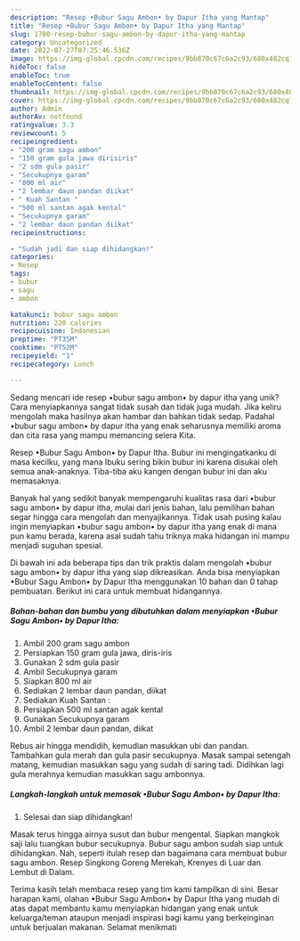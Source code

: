 ```yaml
---
description: "Resep •Bubur Sagu Ambon• by Dapur Itha yang Mantap"
title: "Resep •Bubur Sagu Ambon• by Dapur Itha yang Mantap"
slug: 1700-resep-bubur-sagu-ambon-by-dapur-itha-yang-mantap
category: Uncategorized
date: 2022-07-27T07:25:46.536Z
image: https://img-global.cpcdn.com/recipes/9bb870c67c6a2c93/680x482cq70/bubur-sagu-ambon-by-dapur-itha-foto-resep-utama.jpg
hideToc: false
enableToc: true
enableTocContent: false
thumbnail: https://img-global.cpcdn.com/recipes/9bb870c67c6a2c93/680x482cq70/bubur-sagu-ambon-by-dapur-itha-foto-resep-utama.jpg
cover: https://img-global.cpcdn.com/recipes/9bb870c67c6a2c93/680x482cq70/bubur-sagu-ambon-by-dapur-itha-foto-resep-utama.jpg
author: Admin
authorAv: notfound
ratingvalue: 3.3
reviewcount: 5
recipeingredient:
- "200 gram sagu ambon"
- "150 gram gula jawa dirisiris"
- "2 sdm gula pasir"
- "Secukupnya garam"
- "800 ml air"
- "2 lembar daun pandan diikat"
- " Kuah Santan "
- "500 ml santan agak kental"
- "Secukupnya garam"
- "2 lembar daun pandan diikat"
recipeinstructions:

- "Sudah jadi dan siap dihidangkan!"
categories:
- Resep
tags:
- bubur
- sagu
- ambon

katakunci: bubur sagu ambon 
nutrition: 220 calories
recipecuisine: Indonesian
preptime: "PT35M"
cooktime: "PT52M"
recipeyield: "1"
recipecategory: Lunch

---
```





Sedang mencari ide resep •bubur sagu ambon• by dapur itha yang unik? Cara menyiapkannya sangat tidak susah dan tidak juga mudah. Jika keliru mengolah maka hasilnya akan hambar dan bahkan tidak sedap. Padahal •bubur sagu ambon• by dapur itha yang enak seharusnya memiliki aroma dan cita rasa yang mampu memancing selera Kita.





Resep •Bubur Sagu Ambon• by Dapur Itha. Bubur ini mengingatkanku di masa kecilku, yang mana Ibuku sering bikin bubur ini karena disukai oleh semua anak-anaknya. Tiba-tiba aku kangen dengan bubur ini dan aku memasaknya.

Banyak hal yang sedikit banyak mempengaruhi kualitas rasa dari •bubur sagu ambon• by dapur itha, mulai dari jenis bahan, lalu pemilihan bahan segar hingga cara mengolah dan menyajikannya. Tidak usah pusing kalau ingin menyiapkan •bubur sagu ambon• by dapur itha yang enak di mana pun kamu berada, karena asal sudah tahu triknya maka hidangan ini mampu menjadi suguhan spesial.






Di bawah ini ada beberapa tips dan trik praktis dalam mengolah •bubur sagu ambon• by dapur itha yang siap dikreasikan. Anda bisa menyiapkan •Bubur Sagu Ambon• by Dapur Itha menggunakan 10 bahan dan 0 tahap pembuatan. Berikut ini cara untuk membuat hidangannya.

<!--inarticleads1-->

##### Bahan-bahan dan bumbu yang dibutuhkan dalam menyiapkan •Bubur Sagu Ambon• by Dapur Itha:

1. Ambil 200 gram sagu ambon
1. Persiapkan 150 gram gula jawa, diris-iris
1. Gunakan 2 sdm gula pasir
1. Ambil Secukupnya garam
1. Siapkan 800 ml air
1. Sediakan 2 lembar daun pandan, diikat
1. Sediakan  Kuah Santan :
1. Persiapkan 500 ml santan agak kental
1. Gunakan Secukupnya garam
1. Ambil 2 lembar daun pandan, diikat


Rebus air hingga mendidih, kemudian masukkan ubi dan pandan. Tambahkan gula merah dan gula pasir secukupnya. Masak sampai setengah matang, kemudian masukkan sagu yang sudah di saring tadi. Didihkan lagi gula merahnya kemudian masukkan sagu ambonnya. 

<!--inarticleads2-->

##### Langkah-langkah untuk memasak •Bubur Sagu Ambon• by Dapur Itha:


1. Selesai dan siap dihidangkan!

Masak terus hingga airnya susut dan bubur mengental. Siapkan mangkok saji lalu tuangkan bubur secukupnya. Bubur sagu ambon sudah siap untuk dihidangkan. Nah, seperti itulah resep dan bagaimana cara membuat bubur sagu ambon. Resep Singkong Goreng Merekah, Krenyes di Luar dan Lembut di Dalam. 

Terima kasih telah membaca resep yang tim kami tampilkan di sini. Besar harapan kami, olahan •Bubur Sagu Ambon• by Dapur Itha yang mudah di atas dapat membantu kamu menyiapkan hidangan yang enak untuk keluarga/teman ataupun menjadi inspirasi bagi kamu yang berkeinginan untuk berjualan makanan. Selamat menikmati
